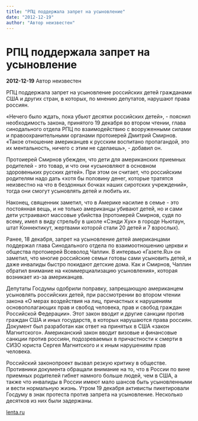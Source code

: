 ```yaml
---
title: "РПЦ поддержала запрет на усыновление"
date: "2012-12-19"
author: "Автор неизвестен"
---
```


# РПЦ поддержала запрет на усыновление

**2012-12-19** Автор неизвестен

РПЦ поддержала запрет на усыновление российских детей гражданами США и других стран, в которых, по мнению депутатов, нарушают права россиян.

«Нечего было ждать, пока убьют десятки российских детей», - пояснил необходимость закона, принятого 19 декабря во втором чтении, глава синодального отдела РПЦ по взаимодействию с вооруженными силами и правоохранительными органами протоиерей Дмитрий Смирнов. «Такое отношение американцев к русским воспитано пропагандой, это их ментальность, ничего с этим не сделаешь», - добавил он.

Протоиерей Смирнов убежден, что дети для американских приемных родителей - это товар, и что они «усыновляют в основном здоровеньких русских детей». При этом он считает, что российским родителям надо дать «хотя бы половину денег, которые тратятся неизвестно на что в бездонных бочках наших сиротских учреждений», тогда они смогут усыновлять детей и любить их.

Наконец, священник заметил, что в Америке насилие в семье - это постоянная вещь, и не только американцы убивают детей, но и сами дети устраивают массовые убийства (протоиерей Смирнов, судя по всему, имел в виду стрельбу в школе «Сэнди Хук» в городе Ньютаун, штат Коннектикут, жертвами которой стали 20 детей и 7 взрослых).

Ранее, 18 декабря, запрет на усыновление детей американцами поддержал глава Синодального отдела по взаимоотношению церкви и общества протоиерей Всеволод Чаплин. В интервью «Газете.Ru» он заметил, что многие российские семьи готовы сами усыновить детей, и даже инвалиды быстро покидают детские дома. Как и Смирнов, Чаплин обратил внимание на «коммерциализацию усыновления», которая возникает из-за американцев.

Депутаты Госдумы одобрили поправку, запрещающую американцем усыновлять российских детей, при рассмотрении во втором чтении закона «О мерах воздействия на лиц, причастных к нарушениям основополагающих прав и свобод человека, прав и свобод граждан Российской Федерации». Этот закон вводит и другие санкции против граждан США и иных государств, в которых нарушаются права россиян. Документ был разработан как ответ на принятых в США «закон Магнитского». Американский закон вводит визовые и финансовые санкции против россиян, подозреваемых в причастности к смерти в СИЗО юриста Сергея Магнитского и к иным нарушениям прав человека.

Российский законопроект вызвал резкую критику в обществе. Противники документа обращали внимание на то, что в России по вине приемных родителей гибнет намного больше людей, чем в США, а также что инвалиды в России имеют мало шансов быть усыновленными и вести нормальную жизнь. Утром 19 декабря активисты пикетировали Госдуму в знак протеста против запрета на усыновление. Несколько десятков из них были задержаны.

[lenta.ru](http://lenta.ru/)